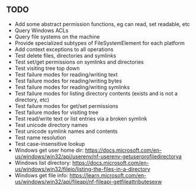 
## TODO

- Add some abstract permission functions, eg can read, set readable, etc
- Query Windows ACLs
- Query file systems on the machine
- Provide specialized subtypes of FileSystemElement for each platform
- Add context exceptions to all operations
- Test delete files, directories and symlinks
- Test set/get permissions on symlinks and directories
- Test visiting tree top down
- Test failure modes for reading/writing text
- Test failure modes for reading/writing bytes
- Test failure modes for reading/writing symlinks
- Test failure modes for listing directory contents (exists and is not a directory, etc)
- Test failure modes for get/set permissions
- Test failure modes for visiting tree
- Test read/write text or list entries via a broken symlink
- Test unicode directory names
- Test unicode symlink names and contents
- Test name resolution
- Test case-insensitive lookup
- Windows get user home dir: https://docs.microsoft.com/en-us/windows/win32/api/userenv/nf-userenv-getuserprofiledirectorya
- Windows list directory: https://docs.microsoft.com/en-us/windows/win32/fileio/listing-the-files-in-a-directory
- Windows get file info: https://learn.microsoft.com/en-us/windows/win32/api/fileapi/nf-fileapi-getfileattributesexw

